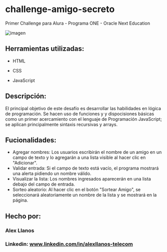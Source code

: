 # challenge-amigo-secreto
Primer Challenge para Alura - Programa ONE - Oracle Next Education

![imagen](https://github.com/user-attachments/assets/72e77db2-8a7b-4c8f-96ff-4ec5065c7e45)

## Herramientas utilizadas:

* HTML

* CSS

* JavaScript

## Descripción:

El principal objetivo de este desafío es desarrollar las habilidades en lógica de programación. Se hacen uso de funciones y y dispocisiones básicas como un primer acercamiento con el lenguaje de Programación JavaScript; se aplican principalmente sintaxis recursivas y arrays.

## Fucionalidades:

* Agregar nombres: Los usuarios escribirán el nombre de un amigo en un campo de texto y lo agregarán a una lista visible al hacer clic en "Adicionar".
* Validar entrada: Si el campo de texto está vacío, el programa mostrará una alerta pidiendo un nombre válido.
* Visualizar la lista: Los nombres ingresados aparecerán en una lista debajo del campo de entrada.
* Sorteo aleatorio: Al hacer clic en el botón "Sortear Amigo", se seleccionará aleatoriamente un nombre de la lista y se mostrará en la página.

## Hecho por:

### Alex Llanos

### Linkedin: www.linkedin.com/in/alexllanos-telecom
